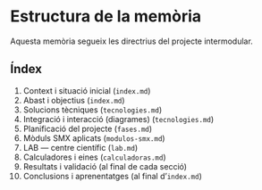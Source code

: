 # Estructura de la memòria

Aquesta memòria segueix les directrius del projecte intermodular.

## Índex
1. Context i situació inicial (`index.md`)
2. Abast i objectius (`index.md`)
3. Solucions tècniques (`tecnologies.md`)
4. Integració i interacció (diagrames) (`tecnologies.md`)
5. Planificació del projecte (`fases.md`)
6. Mòduls SMX aplicats (`modulos-smx.md`)
7. LAB — centre científic (`lab.md`)
8. Calculadores i eines (`calculadoras.md`)
9. Resultats i validació (al final de cada secció)
10. Conclusions i aprenentatges (al final d’`index.md`)
